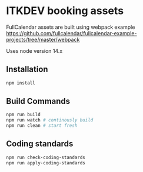  # ITKDEV booking assets
FullCalendar assets are built using webpack example
https://github.com/fullcalendar/fullcalendar-example-projects/tree/master/webpack

Uses node version 14.x

## Installation
```bash
npm install
```

## Build Commands
```bash
npm run build
npm run watch # continously build
npm run clean # start fresh
```

## Coding standards
```bash
npm run check-coding-standards
npm run apply-coding-standards
```
